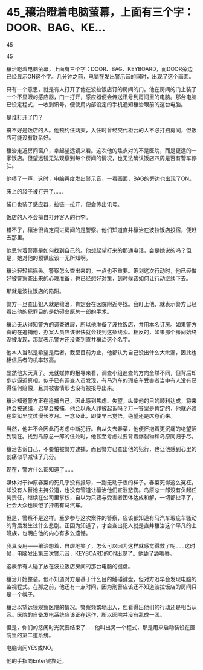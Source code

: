 # 45_穰治瞪着电脑萤幕，上面有三个字：DOOR、BAG、KE...

45

45

穰治瞪着电脑萤幕，上面有三个字：DOOR、BAG、KEYBOARD，而DOOR旁边已经显示ON这个字。几分钟之前，电脑在发出警示音的同时，出现了这个画面。

只有一个意思，就是有人打开了他在波拉饭店订的房间的门。他在房间的门上装了一个不显眼的感应器，门一打开，感应器便会传送讯号到房间里的电脑。那台电脑已设定程式，一收到讯号，便使用内部设定的手机通知穰治眼前的这台电脑。

是谁打开了门？

搞不好是饭店的人。他预约住两天，入住时曾经交代柜台的人不必打扫房间，但饭店可能没有联系好。

穰治走近房间窗户，拿起望远镜来看。这次他的焦点对的不是医院，而是更远的一家饭店。但望远镜无法观察到每个房间的情况，也无法确认饭店四周是否有警车停驻。

他啧了一声，这时，电脑再度发出警示音，一看画面，BAG的旁边也出现了ON。

床上的袋子被打开了……

袋口也装了感应器，拉链一拉开，便会传出讯号。

饭店的人不会擅自打开客人的行李。

错不了，穰治很肯定闯进房间的是警察。他们知道直井穰治在波拉饭店投宿，便赶去那里。

他思忖着警察是如何找到自己的。他想起望打来的那通电话，会是她说的吗？但是，她对他的预谋应该一无所知啊。

穰治轻轻摇摇头。警察怎么查出来的，一点也不重要。筹划这次行动时，他已经做好被警察查出来的心理准备，也已经想好对策，到时候该如何让行动继续下去。

那就是波拉饭店的陷阱。

警方一旦查出犯人就是穰治，肯定会在医院附近寻找。会盯上他，就表示警方已经看出他的犯罪目的是妨碍岛原总一郎的手术。

穰治无从得知警方的调查进展，所以他准备了波拉饭店，并用本名订房。如果警方真的在追捕他，办案人员应该很快就会找到这条线索。相反的，如果那个房间始终没被发现，那就表示警方还没查到直井穰治这个名字。

他本人当然是希望是后者。截至目前为止，他都认为自己没出什么大纰漏，因此也相信后者的机率较高。

显然他太天真了。光就媒体的报导来看，调查小组追查的方向全然不同，但背后却步步逼近真相。似乎已有调查人员发现，有马汽车的瑕疵车受害者当中有人没有获得任何赔偿，且其被害情形也没有被报导出来。

穰治知道警方正在追捕自己，因此感到焦虑、失望。纵使他的目的顺利达成，将来也会被通缉，迟早会被捕。他会以杀人罪被起诉吗？万一答案是肯定的，他就必须在监狱里度过漫长岁月。一念及此，即使早已觉悟，绝望还是席卷而来。

当然，他并不会因此而考虑中断犯行。自从失去春菜，他便怀抱着更沉痛的绝望活到现在。找到岛原总一郎的住处时，他甚至考虑过要背着爆裂物和岛原同归于尽。

穰治告诉自己，不要怕被警方逮捕，而且警方已查出他的犯行，也让他感到心里的创痛似乎减轻了几分。

现在，警方什么都知道了……

媒体对于神原春菜的死几乎没有报导，一副无动于衷的样子。春菜死得这么冤枉，却没有人替她主持公道，也没有管道让穰治他们宣泄悲伤。岛原总一郎没有负起任何责任，继续在公司里掌权，自以为只要与受害者团体达成和解，一切都扯平了，社会大众也厌倦了抨击有马汽车。

但是，警察不是这样。至少参与这次案件的警察，应该都知道有马汽车瑕疵车骚动的背后发生过什么悲剧。正因为知道了，才会查出犯人就是直井穰治这个平凡的上班族，也明白他的内心有多么遗憾。

我真没用——穰治想着，自虐地笑了，怎么可以因为这样就感觉得救了呢……这时候，电脑发出第三次警示音，KEYBOARD的ON出现了。他舔了舔嘴唇。

这表示有人碰了放在波拉饭店房间的那台电脑的键盘。

穰治开始整装。他不知道对方是基于什么目的触碰键盘，但对方迟早会发现电脑的监视程式。在那之前，他还有一点时间，因为刑警应该还不知道波拉饭店的房间只是一个幌子。

穰治以望远镜观察医院的情况。警察频繁地出入，但看得出他们的行动还是相当从容。医院的自备发电系统应该正在运作，所以医院并没有乱成一团。

但是，你们的悠闲时光就要结束了……他叫出另一个程式，那是用来启动装设在医院里的第二道系统。

电脑询问YES或NO。

他的手指向Enter键靠近。